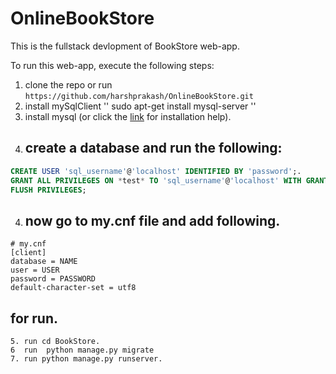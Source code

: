 # OnlineBookStore
This is the fullstack devlopment  of BookStore web-app.

To run this web-app, execute the following steps:
1. clone the repo or run  ``https://github.com/harshprakash/OnlineBookStore.git``
3. install mySqlClient  '' sudo apt-get install mysql-server ''
2. install mysql (or click the [link](https://www.digitalocean.com/community/tutorials/how-to-install-mysql-on-ubuntu-18-04) for installation help).
3. ## create a database and run the following:
~~~~sql
CREATE USER 'sql_username'@'localhost' IDENTIFIED BY 'password';.
GRANT ALL PRIVILEGES ON *test* TO 'sql_username'@'localhost' WITH GRANT OPTION;.
FLUSH PRIVILEGES;
~~~~
4. ## now go to my.cnf file and add following.
```
# my.cnf
[client]
database = NAME
user = USER
password = PASSWORD
default-character-set = utf8
```

 ## for run.
```
5. run cd BookStore.
6  run  python manage.py migrate
7. run python manage.py runserver.
```
